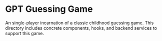 # GPT Guessing Game

An single-player incarnation of a classic childhood guessing game. This
directory includes concrete components, hooks, and backend services to support
this game.
